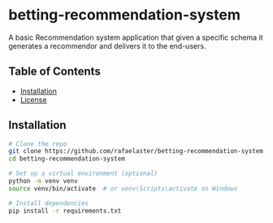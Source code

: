 ﻿# betting-recommendation-system

A basic Recommendation system application that given a specific schema it generates a recommendor and delivers it to the end-users.

## Table of Contents
- [Installation](#installation)
- [License](#license)


## Installation

```bash
# Clone the repo
git clone https://github.com/rafaelaster/betting-recommendation-system.git
cd betting-recommendation-system

# Set up a virtual environment (optional)
python -m venv venv
source venv/bin/activate  # or venv\Scripts\activate on Windows

# Install dependencies
pip install -r requirements.txt


